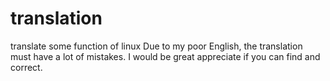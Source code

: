 # translation
translate some function of linux
Due to my poor English, the translation must have a lot of mistakes. I would be great appreciate if you can find and correct.
